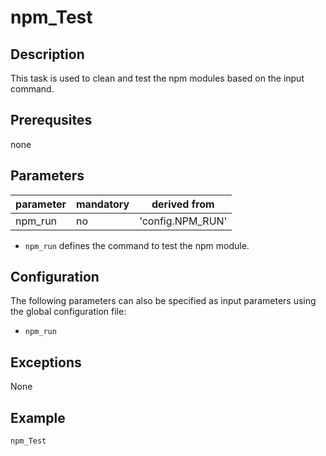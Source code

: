 # npm_Test

## Description
This task is used to clean and test the npm modules based on the input command.

## Prerequsites
none

## Parameters

| parameter | mandatory | derived from |
| ----------|-----------|--------------|
| npm_run | no | 'config.NPM_RUN' |


* `npm_run` defines the command to test the npm module.

## Configuration
The following parameters can also be specified as input parameters using the global configuration file:

* `npm_run`

## Exceptions

None

## Example

```groovy
npm_Test
```
